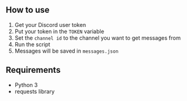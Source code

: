 ## How to use

1. Get your Discord user token
2. Put your token in the `TOKEN` variable
3. Set the `channel id` to the channel you want to get messages from
4. Run the script
5. Messages will be saved in `messages.json`

## Requirements

- Python 3
- requests library
